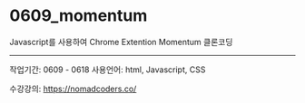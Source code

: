 # 0609_momentum

Javascript를 사용하여 Chrome Extention Momentum 클론코딩

--------------------------------------------------------

작업기간: 0609 - 0618
사용언어: html, Javascript, CSS

수강강의: https://nomadcoders.co/
